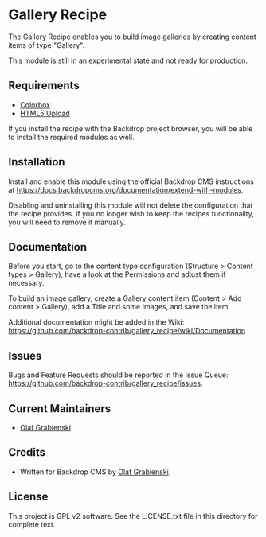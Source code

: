 Gallery Recipe
==============

The Gallery Recipe enables you to build image galleries by creating content 
items of type "Gallery".

This module is still in an experimental state and not ready for production.


Requirements
------------

- [Colorbox](https://github.com/backdrop-contrib/colorbox)
- [HTML5 Upload](https://github.com/backdrop-contrib/html5_upload)

If you install the recipe with the Backdrop project browser, you will be able 
to install the required modules as well.


Installation
------------

Install and enable this module using the official Backdrop CMS instructions at 
https://docs.backdropcms.org/documentation/extend-with-modules.
  
Disabling and uninstalling this module will not delete the configuration that 
the recipe provides. If you no longer wish to keep the recipes functionality, 
you will need to remove it manually.


Documentation
-------------

Before you start, go to the content type configuration (Structure > Content 
types > Gallery), have a look at the Permissions and adjust them if necessary.

To build an image gallery, create a Gallery content item (Content > Add 
content > Gallery), add a Title and some Images, and save the item.

Additional documentation might be added in the Wiki:
https://github.com/backdrop-contrib/gallery_recipe/wiki/Documentation.


Issues
------

Bugs and Feature Requests should be reported in the Issue Queue:
https://github.com/backdrop-contrib/gallery_recipe/issues.


Current Maintainers
-------------------

- [Olaf Grabienski](https://github.com/olafgrabienski)


Credits
-------

- Written for Backdrop CMS by [Olaf Grabienski](https://github.com/olafgrabienski).


License
-------

This project is GPL v2 software.
See the LICENSE.txt file in this directory for complete text.

